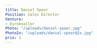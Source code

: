 ```yaml
---
title: Daniel Spoor
Position: Sales Director
Venture:
- Euroknaller
Photo: "/uploads/daniel-spoor.jpg"
Photo2x: "/uploads/daniel-spoor@2x.jpg"
prio: 1
---
```


